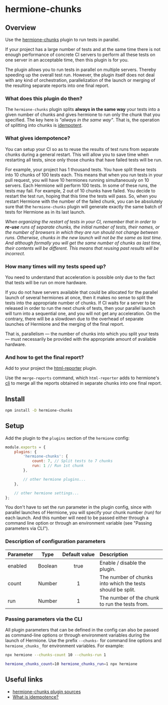# hermione-chunks

## Overview

Use the [hermione-chunks][hermione-chunks] plugin to run tests in parallel.

If your project has a large number of tests and at the same time there is not enough performance of concrete CI servers to perform all these tests on one server in an acceptable time, then this plugin is for you.

The plugin allows you to run tests in parallel on multiple servers. Thereby speeding up the overall test run. However, the plugin itself does not deal with any kind of orchestration, parallelization of the launch or merging of the resulting separate reports into one final report.

### What does this plugin do then?

The `hermione-chunks` plugin splits **always in the same way** your tests into a given number of chunks and gives hermione to run only the chunk that you specified. The key here is _"always in the same way"_. That is, the operation of splitting into chunks is [idempotent][idempotence].

### What gives idempotence?

You can setup your CI so as to reuse the results of test runs from separate chunks during a general restart. This will allow you to save time when restarting all tests, since only those chunks that have failed tests will be run.

For example, your project has 1 thousand tests. You have split these tests into 10 chunks of 100 tests each. This means that when you run tests in your pull request, you will have 10 hermiones running simultaneously on 10 servers. Each Hermione will perform 100 tests. In some of these runs, the tests may fail. For example, 2 out of 10 chunks have failed. You decide to restart the test run, hoping that this time the tests will pass. So, when you restart Hermione with the number of the failed chunk, you can be absolutely sure that the `hermione-chunks` plugin will generate exactly the same batch of tests for Hermione as in its last launch.

_When organizing the restart of tests in your CI, remember that in order to **re-use** runs of separate chunks, the initial number of tests, their names, or the number of browsers in which they are run should not change between runs. Otherwise, chunks in the new launch will not be the same as last time. And although formally you will get the same number of chunks as last time, their contents will be different. This means that reusing past results will be incorrect._

### How many times will my tests speed up?

You need to understand that acceleration is possible only due to the fact that tests will be run on more hardware.

If you do not have servers available that could be allocated for the parallel launch of several hermiones at once, then it makes no sense to split the tests into the appropriate number of chunks. If CI waits for a server to be released in order to run the next chunk of tests, then your parallel launch will turn into a sequential one, and you will not get any acceleration. On the contrary, there will be a slowdown due to the overhead of separate launches of Hermione and the merging of the final report.

That is, parallelism &mdash; the number of chunks into which you split your tests &mdash; must necessarily be provided with the appropriate amount of available hardware.

### And how to get the final report?

Add to your project the [html-reporter][html-reporter] plugin.

Use the `merge-reports` command, which `html-reporter` adds to hermione's [cli][cli] to merge all the reports obtained in separate chunks into one final report.

## Install

```bash
npm install -D hermione-chunks
```

## Setup

Add the plugin to the `plugins` section of the `hermione` config:

```javascript
module.exports = {
    plugins: {
        'hermione-chunks': {
            count: 7, // Split tests to 7 chunks
            run: 1 // Run 1st chunk
        },

        // other hermione plugins...
    },

    // other hermione settings...
};
```

You don't have to set the _run_ parameter in the plugin config, since with parallel launches of Hermione, you will specify your chunk number _(run)_ for each launch. And this number will need to be passed either through a command line option or through an environment variable (see "Passing parameters via CLI").

### Description of configuration parameters

| **Parameter** | **Type** | **Default&nbsp;value** | **Description** |
| :--- | :---: | :---: | :--- |
| enabled | Boolean | true | Enable / disable the plugin. |
| count | Number | 1 | The number of chunks into which the tests should be split. |
| run | Number | 1 | The number of the chunk to run the tests from. |

### Passing parameters via the CLI

All plugin parameters that can be defined in the config can also be passed as command-line options or through environment variables during the launch of Hermione. Use the prefix `--chunks-` for command line options and `hermione_chunks_` for environment variables. For example:

```bash
npx hermione --chunks-count 10 --chunks-run 1
```

```bash
hermione_chunks_count=10 hermione_chunks_run=1 npx hermione
```

## Useful links

* [hermione-chunks plugin sources][hermione-chunks]
* [What is idempotence?][idempotence]

[html-reporter]: https://github.com/gemini-testing/html-reporter
[hermione-chunks]: https://github.com/gemini-testing/hermione-chunks
[cli]: https://en.wikipedia.org/wiki/Command-line_interface
[idempotence]: https://en.wikipedia.org/wiki/Idempotence
